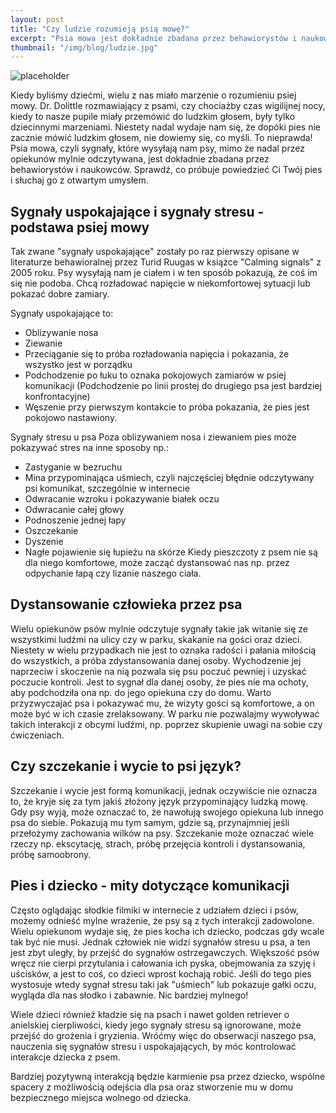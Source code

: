 ```yaml
---
layout: post 
title: "Czy ludzie rozumieją psią mowę?" 
excerpt: "Psia mowa jest dokładnie zbadana przez behawiorystów i naukowców. Sprawdź, co prubuje Ci powiedzieć Twój pies" 
thumbnail: "/img/blog/ludzie.jpg" 
---
```



![placeholder](https://stopwalkompsow.pl/img/blog/ludzie.jpg)

Kiedy byliśmy dziećmi, wielu z nas miało marzenie o rozumieniu psiej
mowy. Dr. Dolittle rozmawiający z psami, czy chociażby czas wigilijnej
nocy, kiedy to nasze pupile miały przemówić do ludzkim głosem, były
tylko dziecinnymi marzeniami. Niestety nadal wydaje nam się, że dopóki
pies nie zacznie mówić ludzkim głosem, nie dowiemy się, co myśli. To
nieprawda! Psia mowa, czyli sygnały, które wysyłają nam psy, mimo że
nadal przez opiekunów mylnie odczytywana, jest dokładnie zbadana przez
behawiorystów i naukowców. Sprawdź, co próbuje powiedzieć Ci Twój pies i
słuchaj go z otwartym umysłem.

## Sygnały uspokajające i sygnały stresu - podstawa psiej mowy

Tak zwane "sygnały uspokajające" zostały po raz pierwszy opisane w
literaturze behawioralnej przez Turid Ruugas w książce "Calming signals"
z 2005 roku. Psy wysyłają nam je ciałem i w ten sposób pokazują, że coś
im się nie podoba. Chcą rozładować napięcie w niekomfortowej sytuacji
lub pokazać dobre zamiary.

Sygnały uspokajające to:
- Oblizywanie nosa
- Ziewanie
- Przeciąganie się to próba rozładowania napięcia i pokazania, że wszystko jest w porządku
- Podchodzenie po łuku to oznaka pokojowych zamiarów w psiej komunikacji (Podchodzenie po linii prostej do drugiego psa jest bardziej konfrontacyjne)
- Węszenie przy pierwszym kontakcie to próba pokazania, że pies jest pokojowo nastawiony.

Sygnały stresu u psa
Poza oblizywaniem nosa i ziewaniem pies może pokazywać stres na inne sposoby np.:
- Zastyganie w bezruchu
- Mina przypominająca uśmiech, czyli najczęściej błędnie odczytywany psi komunikat, szczególnie w internecie
- Odwracanie wzroku i pokazywanie białek oczu
- Odwracanie całej głowy
- Podnoszenie jednej łapy
- Oszczekanie
- Dyszenie
- Nagłe pojawienie się łupieżu na skórze
Kiedy pieszczoty z psem nie są dla niego komfortowe, może zacząć dystansować nas np. przez odpychanie łapą czy lizanie naszego ciała.

## Dystansowanie człowieka przez psa

Wielu opiekunów psów mylnie odczytuje sygnały takie jak witanie się ze
wszystkimi ludźmi na ulicy czy w parku, skakanie na gości oraz dzieci.
Niestety w wielu przypadkach nie jest to oznaka radości i pałania
miłością do wszystkich, a próba zdystansowania danej osoby. Wychodzenie
jej naprzeciw i skoczenie na nią pozwala się psu poczuć pewniej i
uzyskać poczucie kontroli. Jest to sygnał dla danej osoby, że pies nie
ma ochoty, aby podchodziła ona np. do jego opiekuna czy do domu. Warto
przyzwyczajać psa i pokazywać mu, że wizyty gości są komfortowe, a on
może być w ich czasie zrelaksowany. W parku nie pozwalajmy wywoływać
takich interakcji z obcymi ludźmi, np. poprzez skupienie uwagi na sobie
czy ćwiczeniach.

## Czy szczekanie i wycie to psi język?

Szczekanie i wycie jest formą komunikacji, jednak oczywiście nie oznacza
to, że kryje się za tym jakiś złożony język przypominający ludzką mowę.
Gdy psy wyją, może oznaczać to, że nawołują swojego opiekuna lub innego
psa do siebie. Pokazują mu tym samym, gdzie są, przynajmniej jeśli
przełożymy zachowania wilków na psy. Szczekanie może oznaczać wiele
rzeczy np. ekscytację, strach, próbę przejęcia kontroli i dystansowania,
próbę samoobrony.

## Pies i dziecko - mity dotyczące komunikacji

Często oglądając słodkie filmiki w internecie z udziałem dzieci i psów,
możemy odnieść mylne wrażenie, że psy są z tych interakcji zadowolone.
Wielu opiekunom wydaje się, że pies kocha ich dziecko, podczas gdy wcale
tak być nie musi. Jednak człowiek nie widzi sygnałów stresu u psa, a ten
jest zbyt uległy, by przejść do sygnałów ostrzegawczych. Większość psów
wręcz nie cierpi przytulania i całowania ich pyska, obejmowania za szyję
i uścisków, a jest to coś, co dzieci wprost kochają robić. Jeśli do tego
pies wystosuje wtedy sygnał stresu taki jak "uśmiech" lub pokazuje gałki
oczu, wygląda dla nas słodko i zabawnie. Nic bardziej mylnego!

Wiele dzieci również kładzie się na psach i nawet golden retriever o
anielskiej cierpliwości, kiedy jego sygnały stresu są ignorowane, może
przejść do grożenia i gryzienia. Wróćmy więc do obserwacji naszego psa,
nauczenia się sygnałów stresu i uspokajających, by móc kontrolować
interakcje dziecka z psem.

Bardziej pozytywną interakcją będzie karmienie psa przez dziecko,
wspólne spacery z możliwością odejścia dla psa oraz stworzenie mu w domu
bezpiecznego miejsca wolnego od dziecka.
